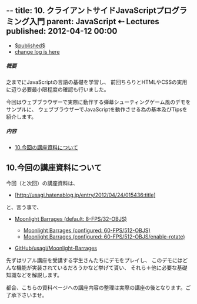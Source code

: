 --
title:     10. クライアントサイドJavaScriptプログラミング入門
parent:    JavaScript ⇠ Lectures
published: 2012-04-12 00:00
--

<a target="_blank" href="https://github.com/usagi/www.WonderRabbitProject.net/commits/master/Lectures/JavaScript/0009/main.ja.markdown">
<ul class="datetime">
  <li class="published"><time pubdate datetime="$published$">$published$</time>
  <li>change log is here
</ul>
</a>

<nav>

##### 概要

之までにJavaScriptの言語の基礎を学習し、
前回ちらりとHTMLやCSSの実用に辺り必要最小限程度の確認も行いました。

今回はウェブブラウザーで実際に動作する弾幕シューティングゲーム風のデモをサンプルに、
ウェブブラウザーでJavaScriptを動作させる為の基本及びTipsを紹介します。

##### 内容

<nav>

- [10.今回の講座資料について](#今回の講座資料について)

</nav>

## 10.今回の講座資料について

今回（と次回）の講座資料は、

- [http://usagi.hatenablog.jp/entry/2012/04/24/015436:title]

と、言う事で、

- [Moonlight Barrages (default: 8-FPS/32-OBJS)](http://moonlightbarrages.demo.wonderrabbitproject.net/)
    - [Moonlight Barrages (configured: 60-FPS/512-OBJS)](http://moonlightbarrages.demo.wonderrabbitproject.net/#frames_per_second=60,max_objects=512)
    - [Moonlight Barrages (configured: 60-FPS/512-OBJS/enable-rotate)](http://moonlightbarrages.demo.wonderrabbitproject.net/#frames_per_second=60,max_objects=512)

- [GitHub/usagi/Moonlight-Barrages](https://github.com/usagi/Moonlight-Barrages)

先ずはリアル講座を受講する学生さんたちにデモをプレイし、
このデモにはどんな機能が実装されているだろうかなど挙げて貰い、
それら＋他に必要な基礎知識などを解説します。

都合、こちらの資料ページへの講座内容の整理は実際の講座の後となります。ご了承下さいませ。


[prev]: ../0009/
[next]: ../0011/

[gist]:   http://gist.github.com/
[ideone]: http://www.ideone.com/

[ECMA-262]: http://www.ecma-international.org/publications/standards/Ecma-262.htm

